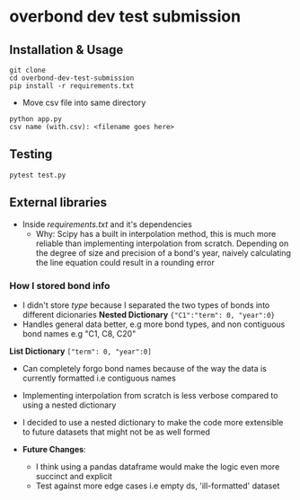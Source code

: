 # overbond dev test submission

## Installation & Usage
```
git clone
cd overbond-dev-test-submission
pip install -r requirements.txt
```
- Move csv file into same directory
```
python app.py
csv name (with.csv): <filename goes here>
```

## Testing
```pytest test.py```
## External libraries
- Inside *requirements.txt* and it's dependencies
    - Why: Scipy has a built in interpolation method, this is much more reliable than implementing interpolation from scratch. Depending on the degree of size and precision of a bond's year, naively calculating the line equation could result in a rounding error

### How I stored bond info
- I didn't store *type* because I separated the two types of bonds into different dicionaries
**Nested Dictionary**
```{"C1":"term": 0, "year":0}```
- Handles general data better, e.g more bond types, and non contiguous bond names e.g "C1, C8, C20" 

**List Dictionary**
``````["term": 0, "year":0]``````
- Can completely forgo bond names because of the way the data is currently formatted i.e contiguous names
- Implementing interpolation from scratch is less verbose compared to using a nested dictionary

- I decided to use a nested dictionary to make the code more extensible to future datasets that might not be as well formed 
- **Future Changes**:
    - I think using a pandas dataframe would make the logic even more succinct and explicit 
    - Test against more edge cases i.e empty ds, 'ill-formatted' dataset